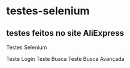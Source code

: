 # testes-selenium

## testes feitos no site AliExpress

Testes Selenium

Teste Login
Teste Busca
Teste Busca Avançada

